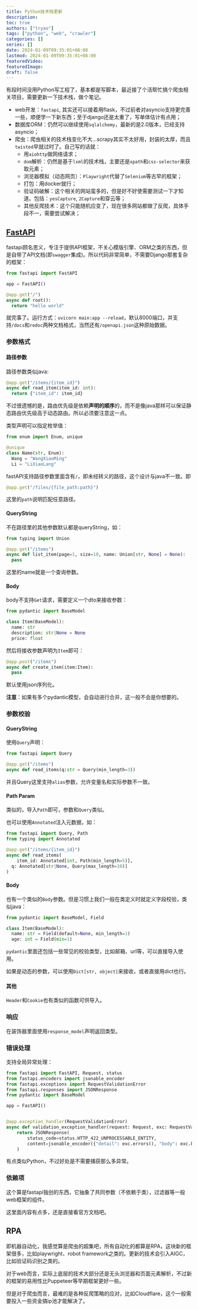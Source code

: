 ```yaml
---
title: Python技术栈更新
description:
toc: true
authors: ["tryao"]
tags: ["python", "web", "crawler"]
categories: []
series: []
date: 2024-01-09T09:35:01+08:00
lastmod: 2024-01-09T09:35:01+08:00
featuredVideo:
featuredImage:
draft: false
---
```


有段时间没用Python写工程了，基本都是写脚本，最近接了个活帮忙搞个爬虫相关项目，需要更新一下技术栈，做个笔记。

* web开发：`fastapi`, 其实还可以接着用flask，不过前者对asyncio支持更完善一些，顺便学一下新东西；至于django还是太重了，写单体估计有点用；
* 数据库ORM：仍然可以继续使用`sqlalchemy`，最新的是2.0版本，已经支持asyncio；
* 爬虫：爬虫相关的技术栈变化不大…scrapy其实不太好用，封装的太厚，而且`twisted`早就过时了。自己写的话就：
  * 用`aiohttp`做网络请求；
  * `dom`解析：仍然是基于`lxml`的技术栈，主要还是`xpath`和`css-selector`来获取元素；
  * 浏览器模拟（动态网页）：`Playwright`代替了`Selenium`等古早的框架；
  * 打包：用docker就行；
  * 验证码破解：这个相关的网站蛮多的，但是好不好使需要测试一下才知道。包括：`yesCapture`, `2Capture`和穿云等；
  * 其他反爬技术：这个只能随机应变了，现在很多网站都做了反爬，具体手段不一，需要尝试解决；

## [FastAPI](https://fastapi.tiangolo.com/zh/)

fastapi顾名思义，专注于提供API框架，不关心模版引擎、ORM之类的东西，但是自带了API文档(即`swagger`集成)。所以代码非常简单，不需要Django那套复杂的框架：

```python
from fastapi import FastAPI

app = FastAPI()

@app.get("/")
async def root():
  return "hello world"
```

就完事了。运行方式：`uvicorn main:app --reload`，默认8000端口，并支持`/docs`和`redoc`两种文档格式，当然还有`/openapi.json`这种原始数据。

### 参数格式

#### 路径参数

路径参数类似java:

```python
@app.get("/items/{item_id}")
async def read_item(item_id: int):
  return {"item_id": item_id}
```

不过很遗憾的是，路由优先级是依赖**声明的顺序**的，而不是像java那样可以保证静态路由优先级高于动态路由。所以必须要注意这一点。

类型声明可以指定枚举值：

```python
from enum import Enum, unique

@unique
class Name(str, Enum):
  Wang = "WangXiaoMing"
  Li = "LiXiaoLang"
```

fastAPI支持路径参数里面含有`/`，即未经转义的路径，这个设计与java不一致。即

```python
@app.get("/files/{file_path:path}")
```

这里的`path`说明匹配任意路径。

#### QueryString

不在路径里的其他参数默认都是queryString，如：

```python
from typing import Union

@app.get("/items")
async def list_item(page=1, size=10, name: Union[str, None] = None):
  pass
```

这里的name就是一个查询参数。

#### Body

body不支持`Get`请求，需要定义一个dto来接收参数：

```python
from pydantic import BaseModel

class Item(BaseModel):
  name: str
  description: str|None = None
  price: float
```

然后将接收参数声明为`Item`即可：

```python
@app.post("/items")
async def create_item(item:Item):
  pass
```

默认使用json序列化。

**注意**：如果有多个pydantic模型，会自动进行合并，这一般不会是你想要的。

### 参数校验

#### QueryString

使用`Query`声明：

```python
from fastapi import Query

@app.get("/items")
async def read_items(q:str = Query(min_length=3))
```

并且Query这里支持`alias`参数，允许变量名和实际参数不一致。

#### Path Param

类似的，导入`Path`即可，参数和`Query`类似。

也可以使用`Annotated`注入元数据，如：

```python
from fastapi import Query, Path
from typing import Annotated

@app.get("/items/{item_id}")
async def read_items(
	item_id: Annotated[int, Path(min_length=5)],
  q: Annotated[str|None, Query(max_length=10)]
)
```

#### Body

也有一个类似的`Body`参数。但是习惯上我们一般在类定义时就定义字段校验，类似java：

```python
from pydantic import BaseModel, Field

class Item(BaseModel):
  name: str = Field(default=None, min_length=1)
  age: int = Field(min=1)
```

`pydantic`里面还包括一些常见的校验类型，比如邮箱、url等，可以直接导入使用。

如果是动态的参数，可以使用`Dict[str, object]`来接收，或者直接用dict也行。

#### 其他

`Header`和`Cookie`也有类似的函数可供导入。

### 响应

在装饰器里面使用`response_model`声明返回类型。

### 错误处理

支持全局异常处理：

```python
from fastapi import FastAPI, Request, status
from fastapi.encoders import jsonable_encoder
from fastapi.exceptions import RequestValidationError
from fastapi.responses import JSONResponse
from pydantic import BaseModel

app = FastAPI()


@app.exception_handler(RequestValidationError)
async def validation_exception_handler(request: Request, exc: RequestValidationError):
    return JSONResponse(
        status_code=status.HTTP_422_UNPROCESSABLE_ENTITY,
        content=jsonable_encoder({"detail": exc.errors(), "body": exc.body}),
    )
```

有点类似Python，不过好处是不需要捕获那么多异常。

### 依赖项

这个算是fastapi独创的东西，它抽象了共同参数（不依赖于类），过滤器等一般web框架的组件。

这里面内容有点多，还是直接看官方文档吧。

## RPA

即机器自动化，我感觉算是爬虫的超集吧，所有自动化的都算是RPA，这块新的框架很多，比如playwright、robot framework之类的。更新的技术会引入AIGC，比如验证码识别之类的。

对于web而言，实际上底层的技术大部分还是无头浏览器和页面元素解析，不过新的框架的易用性比Puppeteer等早期框架更好一些。

但是对于爬虫而言，最难的是各种反爬策略的应对，比如Cloudflare，这个一般需要投入一些资金搞ip池才能解决了。
